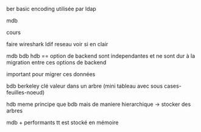 ber basic encoding utilisée par ldap

mdb



cours

faire wireshark ldif reseau voir si en clair

mdb bdb hdb == option de backend sont independantes et ne sont dur à la migration entre ces options de backend

important pour migrer ces données

bdb berkeley clé valeur dans un arbre (mini tableau avec sous cases-feuilles-noeud)


hdb meme principe que bdb mais de maniere hierarchique -> stocker des arbres


mdb + performants tt est stocké en mémoire 